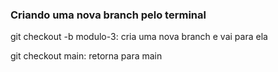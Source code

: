 ### Criando uma nova branch pelo terminal

git checkout -b modulo-3: cria uma nova branch e vai para ela

git checkout main: retorna para main
